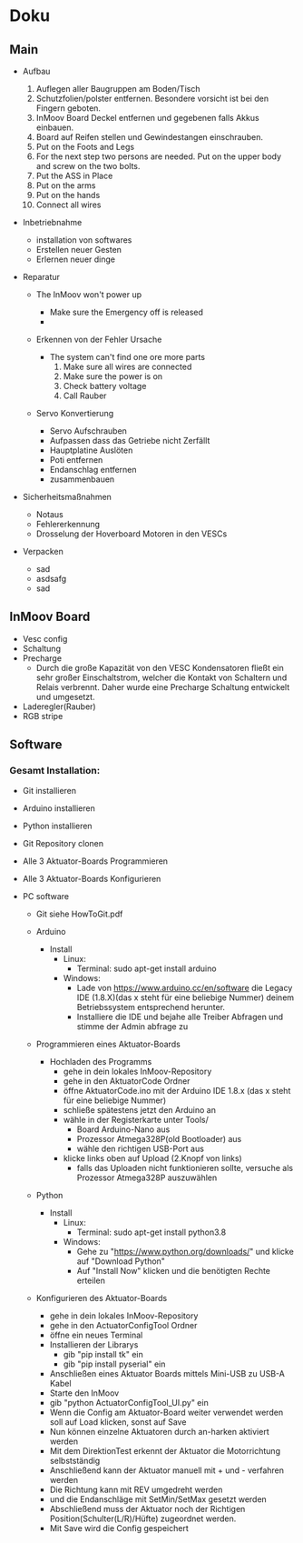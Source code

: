 # Doku

## Main
* Aufbau
  1. Auflegen aller Baugruppen am Boden/Tisch
  2. Schutzfolien/polster entfernen. Besondere vorsicht ist bei den Fingern geboten.
  3. InMoov Board Deckel entfernen und gegebenen falls Akkus einbauen.
  4. Board auf Reifen stellen und Gewindestangen einschrauben.
  5. Put on the Foots and Legs
  6. For the next step two persons are needed. Put on the upper body and screw on the two bolts.
  7. Put the ASS in Place
  8. Put on the arms
  9. Put on the hands
  10. Connect all wires

* Inbetriebnahme
  * installation von softwares
  * Erstellen neuer Gesten
  * Erlernen neuer dinge

* Reparatur
  * The InMoov won't power up
    * Make sure the Emergency off is released
    * 
  * Erkennen von der Fehler Ursache
    * The system can't find one ore more parts
      1. Make sure all wires are connected
      2. Make sure the power is on
      3. Check battery voltage
      4. Call Rauber

  * Servo Konvertierung
    * Servo Aufschrauben
    * Aufpassen dass das Getriebe nicht Zerfällt
    * Hauptplatine Auslöten
    * Poti entfernen
    * Endanschlag entfernen
    * zusammenbauen
  
* Sicherheitsmaßnahmen
  * Notaus
  * Fehlererkennung
  * Drosselung der Hoverboard Motoren in den VESCs

* Verpacken
  * sad
  * asdsafg
  * sad



## InMoov Board
* Vesc config
* Schaltung
* Precharge
  * Durch die große Kapazität von den VESC Kondensatoren fließt ein sehr großer Einschaltstrom, welcher die Kontakt von Schaltern und Relais verbrennt.
    Daher wurde eine Precharge Schaltung entwickelt und umgesetzt.
* Laderegler(Rauber)
* RGB stripe

## Software 
### Gesamt Installation:
* Git installieren
* Arduino installieren
* Python installieren

* Git Repository clonen
* Alle 3 Aktuator-Boards Programmieren
* Alle 3 Aktuator-Boards Konfigurieren



* PC software
  * Git
      siehe HowToGit.pdf

  * Arduino
    * Install
      * Linux:
        * Terminal: sudo apt-get install arduino
      * Windows:
        * Lade von https://www.arduino.cc/en/software die Legacy IDE (1.8.X)(das x steht für eine beliebige Nummer) deinem Betriebssystem entsprechend herunter.
        * Installiere die IDE und bejahe alle Treiber Abfragen und stimme der Admin abfrage zu
  
  * Programmieren eines Aktuator-Boards
    * Hochladen des Programms
      * gehe in dein lokales InMoov-Repository 
      * gehe in den AktuatorCode Ordner
      * öffne AktuatorCode.ino mit der Arduino IDE 1.8.x (das x steht für eine beliebige Nummer)
      * schließe spätestens jetzt den Arduino an
      * wähle in der Registerkarte unter Tools/
        * Board Arduino-Nano aus
        * Prozessor Atmega328P(old Bootloader) aus
        * wähle den richtigen USB-Port aus
      * klicke links oben auf Upload (2.Knopf von links)
        * falls das Uploaden nicht funktionieren sollte, versuche als Prozessor Atmega328P auszuwählen
  * Python
    * Install
      * Linux:
        * Terminal: sudo apt-get install python3.8
      * Windows:
        * Gehe zu "https://www.python.org/downloads/" und klicke auf "Download Python"
        * Auf "Install Now" klicken und die benötigten Rechte erteilen

  * Konfigurieren des Aktuator-Boards
    * gehe in dein lokales InMoov-Repository 
    * gehe in den ActuatorConfigTool Ordner
    * öffne ein neues Terminal
    * Installieren der Librarys
      * gib "pip install tk" ein
      * gib "pip install pyserial" ein
    * Anschließen eines Aktuator Boards mittels Mini-USB zu USB-A Kabel
    * Starte den InMoov
    * gib "python ActuatorConfigTool_UI.py" ein
    * Wenn die Config am Aktuator-Board weiter verwendet werden soll auf Load klicken, sonst auf Save
    * Nun können einzelne Aktuatoren durch an-harken aktiviert werden
    * Mit dem DirektionTest erkennt der Aktuator die Motorrichtung selbstständig
    * Anschließend kann der Aktuator manuell mit + und - verfahren werden
    * Die Richtung kann mit REV umgedreht werden
    * und die Endanschläge mit SetMin/SetMax gesetzt werden
    * Abschließend muss der Aktuator noch der Richtigen Position(Schulter(L/R)/Hüfte) zugeordnet werden.
    * Mit Save wird die Config gespeichert